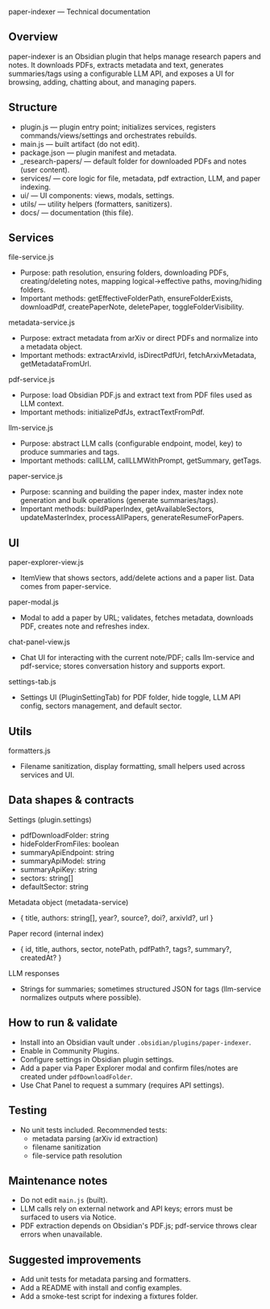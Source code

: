paper-indexer — Technical documentation

Overview
--------
paper-indexer is an Obsidian plugin that helps manage research papers and notes. It downloads PDFs, extracts metadata and text, generates summaries/tags using a configurable LLM API, and exposes a UI for browsing, adding, chatting about, and managing papers.

Structure
---------
- plugin.js — plugin entry point; initializes services, registers commands/views/settings and orchestrates rebuilds.
- main.js — built artifact (do not edit).
- package.json — plugin manifest and metadata.
- _research-papers/ — default folder for downloaded PDFs and notes (user content).
- services/ — core logic for file, metadata, pdf extraction, LLM, and paper indexing.
- ui/ — UI components: views, modals, settings.
- utils/ — utility helpers (formatters, sanitizers).
- docs/ — documentation (this file).

Services
--------
file-service.js
- Purpose: path resolution, ensuring folders, downloading PDFs, creating/deleting notes, mapping logical->effective paths, moving/hiding folders.
- Important methods: getEffectiveFolderPath, ensureFolderExists, downloadPdf, createPaperNote, deletePaper, toggleFolderVisibility.

metadata-service.js
- Purpose: extract metadata from arXiv or direct PDFs and normalize into a metadata object.
- Important methods: extractArxivId, isDirectPdfUrl, fetchArxivMetadata, getMetadataFromUrl.

pdf-service.js
- Purpose: load Obsidian PDF.js and extract text from PDF files used as LLM context.
- Important methods: initializePdfJs, extractTextFromPdf.

llm-service.js
- Purpose: abstract LLM calls (configurable endpoint, model, key) to produce summaries and tags.
- Important methods: callLLM, callLLMWithPrompt, getSummary, getTags.

paper-service.js
- Purpose: scanning and building the paper index, master index note generation and bulk operations (generate summaries/tags).
- Important methods: buildPaperIndex, getAvailableSectors, updateMasterIndex, processAllPapers, generateResumeForPapers.

UI
--
paper-explorer-view.js
- ItemView that shows sectors, add/delete actions and a paper list. Data comes from paper-service.

paper-modal.js
- Modal to add a paper by URL; validates, fetches metadata, downloads PDF, creates note and refreshes index.

chat-panel-view.js
- Chat UI for interacting with the current note/PDF; calls llm-service and pdf-service; stores conversation history and supports export.

settings-tab.js
- Settings UI (PluginSettingTab) for PDF folder, hide toggle, LLM API config, sectors management, and default sector.

Utils
-----
formatters.js
- Filename sanitization, display formatting, small helpers used across services and UI.

Data shapes & contracts
----------------------
Settings (plugin.settings)
- pdfDownloadFolder: string
- hideFolderFromFiles: boolean
- summaryApiEndpoint: string
- summaryApiModel: string
- summaryApiKey: string
- sectors: string[]
- defaultSector: string

Metadata object (metadata-service)
- { title, authors: string[], year?, source?, doi?, arxivId?, url }

Paper record (internal index)
- { id, title, authors, sector, notePath, pdfPath?, tags?, summary?, createdAt? }

LLM responses
- Strings for summaries; sometimes structured JSON for tags (llm-service normalizes outputs where possible).

How to run & validate
---------------------
- Install into an Obsidian vault under `.obsidian/plugins/paper-indexer`.
- Enable in Community Plugins.
- Configure settings in Obsidian plugin settings.
- Add a paper via Paper Explorer modal and confirm files/notes are created under `pdfDownloadFolder`.
- Use Chat Panel to request a summary (requires API settings).

Testing
-------
- No unit tests included. Recommended tests:
  - metadata parsing (arXiv id extraction)
  - filename sanitization
  - file-service path resolution

Maintenance notes
-----------------
- Do not edit `main.js` (built).
- LLM calls rely on external network and API keys; errors must be surfaced to users via Notice.
- PDF extraction depends on Obsidian's PDF.js; pdf-service throws clear errors when unavailable.

Suggested improvements
----------------------
- Add unit tests for metadata parsing and formatters.
- Add a README with install and config examples.
- Add a smoke-test script for indexing a fixtures folder.


